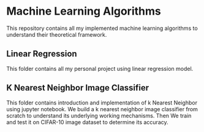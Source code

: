# Machine Learning Algorithms
This repository contains all my implemented machine learning algorithms to understand their theoretical framework. 

## Linear Regression
This folder contains all my personal project using linear regression model.

## K Nearest Neighbor Image Classifier
This folder contains introduction and implementation of k Nearest Neighbor using jupyter notebook.
We build a k nearest neighbor image classifier from scratch to understand its underlying working mechanisms.
Then We train and test it on CIFAR-10 image dataset to determine its accuracy.
